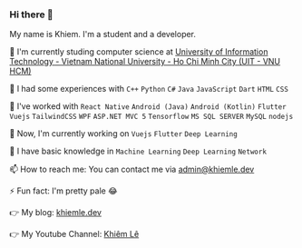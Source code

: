 ### Hi there 👋

<!--
**khiemledev/khiemledev** is a ✨ _special_ ✨ repository because its `README.md` (this file) appears on your GitHub profile.

Here are some ideas to get you started:

- 🔭 I’m currently working on ...
- 🌱 I’m currently learning ...
- 👯 I’m looking to collaborate on ...
- 🤔 I’m looking for help with ...
- 💬 Ask me about ...
- 📫 How to reach me: ...
- 😄 Pronouns: ...
- ⚡ Fun fact: ...
-->

My name is Khiem. I'm a student and a developer.

🌱 I'm currently studing computer science at [University of Information Technology - Vietnam National University - Ho Chi Minh City (UIT - VNU HCM)](https://en.uit.edu.vn/overview-vnuhcm-university-information-technology)

🌱 I had some experiences with `C++` `Python` `C#` `Java` `JavaScript` `Dart` `HTML` `CSS`

🌱 I've worked with `React Native` `Android (Java)` `Android (Kotlin)` `Flutter` `Vuejs` `TailwindCSS` `WPF` `ASP.NET MVC 5` `Tensorflow` `MS SQL SERVER` `MySQL` `nodejs`

🌱 Now, I'm currently working on `Vuejs` `Flutter` `Deep Learning`

🌱 I have basic knowledge in `Machine Learning` `Deep Learning` `Network`

📫 How to reach me: You can contact me via [admin@khiemle.dev](mailto:admin@khiemle.dev)

⚡ Fun fact: I'm pretty pale 😂

👉 My blog: [khiemle.dev](https://khiemle.dev)

👉 My Youtube Channel: [Khiêm Lê](https://www.youtube.com/channel/UC3YLFa4IFGbBGrOSlyJX3bA)
